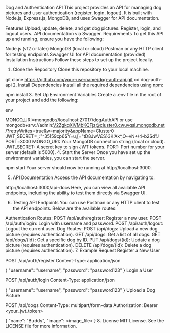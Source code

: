 Dog and Authentication API
This project provides an API for managing dog pictures and user authentication (register, login, logout). It is built with Node.js, Express.js, MongoDB, and uses Swagger for API documentation.

Features
Upload, update, delete, and get dog pictures.
Register, login, and logout users.
API documentation via Swagger.
Requirements
To get this API up and running, ensure you have the following:

Node.js (v12 or later)
MongoDB (local or cloud)
Postman or any HTTP client for testing endpoints
Swagger UI for API documentation (provided)
Installation Instructions
Follow these steps to set up the project locally.

1. Clone the Repository
Clone this repository to your local machine.



git clone https://github.com/your-username/dog-auth-api.git
cd dog-auth-api
2. Install Dependencies
Install all the required dependencies using npm:



npm install
3. Set Up Environment Variables
Create a .env file in the root of your project and add the following:

env

MONGO_URI=mongodb://localhost:27017/dogAuthAPI or use mongodb+srv://admin:V2ZgkqXiVMbKQFjz@cluster0.cwuvqsl.mongodb.net/?retryWrites=true&w=majority&appName=Cluster0
JWT_SECRET=_:"^35]59cp6$Y=u,[="tD8JwV£S}3K'Ak*,O~vN+\4-b2Sd"J
PORT=3000
MONGO_URI: Your MongoDB connection string (local or cloud).
JWT_SECRET: A secret key to sign JWT tokens.
PORT: Port number for your server (default is 5000).
4. Start the Server
Once you have set up the environment variables, you can start the server.



npm start
Your server should now be running at http://localhost:3000.

5. API Documentation
Access the API documentation by navigating to:



http://localhost:3000/api-docs
Here, you can view all available API endpoints, including the ability to test them directly via Swagger UI.

6. Testing API Endpoints
You can use Postman or any HTTP client to test the API endpoints. Below are the available routes:

Authentication Routes:
POST /api/auth/register: Register a new user.
POST /api/auth/login: Login with username and password.
POST /api/auth/logout: Logout the current user.
Dog Routes:
POST /api/dogs: Upload a new dog picture (requires authentication).
GET /api/dogs: Get a list of all dogs.
GET /api/dogs/{id}: Get a specific dog by ID.
PUT /api/dogs/{id}: Update a dog picture (requires authentication).
DELETE /api/dogs/{id}: Delete a dog picture (requires authentication).
7. Example Request
Register a New User


POST /api/auth/register
Content-Type: application/json

{
  "username": "username",
  "password": "password123"
}
Login a User


POST /api/auth/login
Content-Type: application/json

{
  "username": "username",
  "password": "password123"
}
Upload a Dog Picture


POST /api/dogs
Content-Type: multipart/form-data
Authorization: Bearer <your_jwt_token>

{
  "name": "Buddy",
  "image": <image_file>
}
8. License
MIT License. See the LICENSE file for more information.